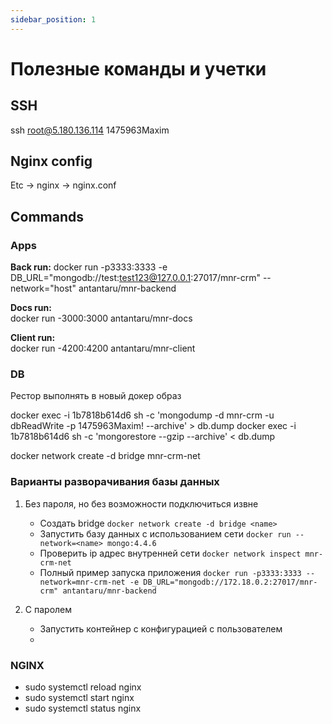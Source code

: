 ```yaml
---
sidebar_position: 1
---
```


# Полезные команды и учетки

## SSH

ssh root@5.180.136.114 1475963Maxim

## Nginx config
Etc -> nginx -> nginx.conf

## Commands

### Apps

**Back run:**
docker run -p3333:3333 -e DB_URL="mongodb://test:test123@127.0.0.1:27017/mnr-crm" --network="host" antantaru/mnr-backend

**Docs run:**  
docker run -3000:3000 antantaru/mnr-docs

**Client run:**  
docker run -4200:4200 antantaru/mnr-client

### DB

Рестор выполнять в новый докер образ

docker exec -i 1b7818b614d6 sh -c 'mongodump -d mnr-crm -u dbReadWrite -p 1475963Maxim! --archive' > db.dump
docker exec -i 1b7818b614d6 sh -c 'mongorestore --gzip --archive' < db.dump

docker network create -d bridge mnr-crm-net

### Варианты разворачивания базы данных

1) Без пароля, но без возможности подключиться извне
   - Создать bridge `docker network create -d bridge <name>`
   - Запустить базу данных с использованием сети `docker run --network=<name> mongo:4.4.6`
   - Проверить ip адрес внутренней сети `docker network inspect mnr-crm-net`
   - Полный пример запуска приложения `docker run -p3333:3333 --network=mnr-crm-net -e DB_URL="mongodb://172.18.0.2:27017/mnr-crm" antantaru/mnr-backend`

2) С паролем
   - Запустить контейнер с конфигурацией с пользователем
   - 

### NGINX

- sudo systemctl reload nginx
- sudo systemctl start nginx
- sudo systemctl status nginx
